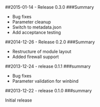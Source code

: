 ##2015-01-14 - Release 0.3.0
###Summary

- Bug fixes
- Parameter cleanup
- Switch to metadata.json
- Add acceptance testing

##2014-12-26 - Release 0.2.0
###Summary

- Restructure of module layout
- Added firewall support

##2013-12-24 - release 0.1.1
###summary

- Bug fixes
- Parameter validation for winbind

##2013-12-22 - release 0.1.0
###summary

Initial release
